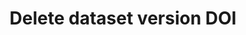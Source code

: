 ---
title: Delete dataset version DOI
excerpt: >-
  Delete a DOI ([Digital Object Identifier](https://www.doi.org/)) associated
  with a version of a dataset.
api:
  file: data-world.json
  operationId: deleteVersionDoi
hidden: false
---
